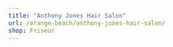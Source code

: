 ```yaml
---
title: "Anthony Jones Hair Salon"
url: /orange-beach/anthony-jones-hair-salon/
shop: Friseur
---
```


